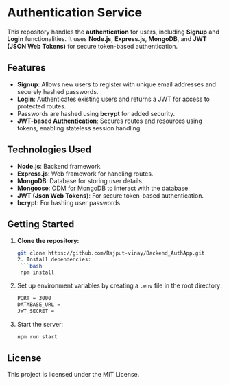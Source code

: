 # Authentication Service

This repository handles the **authentication** for users, including **Signup** and **Login** functionalities. It uses **Node.js**, **Express.js**, **MongoDB**, and **JWT (JSON Web Tokens)** for secure token-based authentication.

## Features

- **Signup**: Allows new users to register with unique email addresses and securely hashed passwords.
- **Login**: Authenticates existing users and returns a JWT for access to protected routes.
- Passwords are hashed using **bcrypt** for added security.
- **JWT-based Authentication**: Secures routes and resources using tokens, enabling stateless session handling.

## Technologies Used

- **Node.js**: Backend framework.
- **Express.js**: Web framework for handling routes.
- **MongoDB**: Database for storing user details.
- **Mongoose**: ODM for MongoDB to interact with the database.
- **JWT (Json Web Tokens)**: For secure token-based authentication.
- **bcrypt**: For hashing user passwords.

## Getting Started

1. **Clone the repository:**

   ```bash
   git clone https://github.com/Rajput-vinay/Backend_AuthApp.git
   2. Install dependencies:
    ```bash
    npm install
    ```

3. Set up environment variables by creating a `.env` file in the root directory:
    ```bash
    PORT = 3000
    DATABASE_URL =
    JWT_SECRET = 
    ```

4. Start the server:
    ```bash
    npm run start
    ```


## License
This project is licensed under the MIT License.
